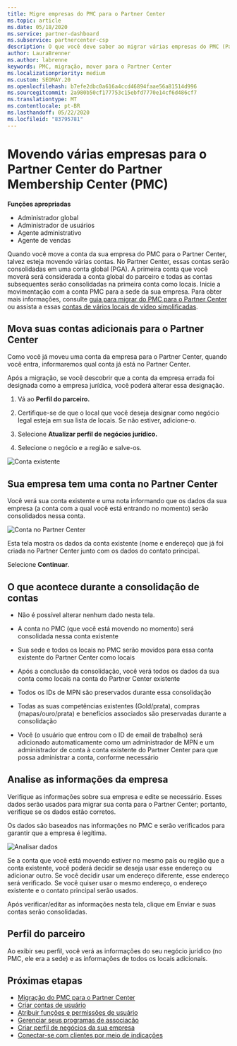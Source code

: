 ```yaml
---
title: Migre empresas do PMC para o Partner Center
ms.topic: article
ms.date: 05/18/2020
ms.service: partner-dashboard
ms.subservice: partnercenter-csp
description: O que você deve saber ao migrar várias empresas do PMC (Partner Membership Center) para o Partner Center e consolidá-las em uma conta global de parceiro.
author: LauraBrenner
ms.author: labrenne
keywords: PMC, migração, mover para o Partner Center
ms.localizationpriority: medium
ms.custom: SEOMAY.20
ms.openlocfilehash: b7efe2dbc0a616a4ccd46894faae56a81514d996
ms.sourcegitcommit: 2a980b50cf177753c15ebfd7770e14cf6d486cf7
ms.translationtype: MT
ms.contentlocale: pt-BR
ms.lasthandoff: 05/22/2020
ms.locfileid: "83795781"
---
```

# <a name="moving-multiple-companies-to-partner-center-from-partner-membership-center-pmc"></a>Movendo várias empresas para o Partner Center do Partner Membership Center (PMC)

**Funções apropriadas**

- Administrador global
- Administrador de usuários
- Agente administrativo
- Agente de vendas

Quando você move a conta da sua empresa do PMC para o Partner Center, talvez esteja movendo várias contas. No Partner Center, essas contas serão consolidadas em uma conta global (PGA). A primeira conta que você moverá será considerada a conta global do parceiro e todas as contas subsequentes serão consolidadas na primeira conta como locais. Inicie a movimentação com a conta PMC para a sede da sua empresa. Para obter mais informações, consulte [guia para migrar do PMC para o Partner Center](guide-to-migration.md) ou assista a essas [contas de vários locais de vídeo simplificadas](https://vimeo.com/290335248).

## <a name="move-your-additional-accounts-into-partner-center"></a>Mova suas contas adicionais para o Partner Center

Como você já moveu uma conta da empresa para o Partner Center, quando você entra, informaremos qual conta já está no Partner Center.

Após a migração, se você descobrir que a conta da empresa errada foi designada como a empresa jurídica, você poderá alterar essa designação.

1. Vá ao **Perfil do parceiro.**

2. Certifique-se de que o local que você deseja designar como negócio legal esteja em sua lista de locais. Se não estiver, adicione-o.

3. Selecione **Atualizar perfil de negócios jurídico.**

4. Selecione o negócio e a região e salve-os.

![Conta existente](images/migration/accountwithus.png)

## <a name="your-company-has-an-account-in-partner-center"></a>Sua empresa tem uma conta no Partner Center

Você verá sua conta existente e uma nota informando que os dados da sua empresa (a conta com a qual você está entrando no momento) serão consolidados nessa conta.

![Conta no Partner Center](images/migration/existingaccount2.png)

Esta tela mostra os dados da conta existente (nome e endereço) que já foi criada no Partner Center junto com os dados do contato principal.

Selecione **Continuar**.

## <a name="what-happens-during-consolidation-of-accounts"></a>O que acontece durante a consolidação de contas

- Não é possível alterar nenhum dado nesta tela.

- A conta no PMC (que você está movendo no momento) será consolidada nessa conta existente

- Sua sede e todos os locais no PMC serão movidos para essa conta existente do Partner Center como locais

- Após a conclusão da consolidação, você verá todos os dados da sua conta como locais na conta do Partner Center existente

- Todos os IDs de MPN são preservados durante essa consolidação

- Todas as suas competências existentes (Gold/prata), compras (mapas/ouro/prata) e benefícios associados são preservadas durante a consolidação

- Você (o usuário que entrou com o ID de email de trabalho) será adicionado automaticamente como um administrador de MPN e um administrador de conta à conta existente do Partner Center para que possa administrar a conta, conforme necessário

## <a name="review-your-company-information"></a>Analise as informações da empresa

Verifique as informações sobre sua empresa e edite se necessário.  Esses dados serão usados para migrar sua conta para o Partner Center; portanto, verifique se os dados estão corretos.

Os dados são baseados nas informações no PMC e serão verificados para garantir que a empresa é legítima.

![Analisar dados](images/migration/review.png)

Se a conta que você está movendo estiver no mesmo país ou região que a conta existente, você poderá decidir se deseja usar esse endereço ou adicionar outro. Se você decidir usar um endereço diferente, esse endereço será verificado. Se você quiser usar o mesmo endereço, o endereço existente e o contato principal serão usados.

Após verificar/editar as informações nesta tela, clique em Enviar e suas contas serão consolidadas.

## <a name="partner-profile"></a>Perfil do parceiro

Ao exibir seu perfil, você verá as informações do seu negócio jurídico (no PMC, ele era a sede) e as informações de todos os locais adicionais.

## <a name="next-steps"></a>Próximas etapas

- [Migração do PMC para o Partner Center](move-pmc-pc-map.md)
- [Criar contas de usuário](create-user-accounts-and-set-permissions.md)
- [Atribuir funções e permissões de usuário](permissions-overview.md)
- [Gerenciar seus programas de associação](renew-mpn-offers.md)
- [Criar perfil de negócios da sua empresa](create-a-marketing-profile.md)
- [Conectar-se com clientes por meio de indicações](responding-to-referrals.md)
